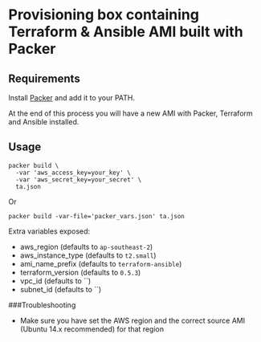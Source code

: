 Provisioning box containing Terraform & Ansible AMI built with Packer
=============

## Requirements

Install [Packer](https://www.packer.io/) and add it to your PATH.

At the end of this process you will have a new AMI with Packer, Terraform and Ansible installed.

## Usage

```
packer build \
  -var 'aws_access_key=your_key' \
  -var 'aws_secret_key=your_secret' \
  ta.json
```

Or

```
packer build -var-file='packer_vars.json' ta.json
```

Extra variables exposed:

* aws_region (defaults to `ap-southeast-2`)
* aws_instance_type (defaults to `t2.small`)
* ami_name_prefix (defaults to `terraform-ansible`)
* terraform_version (defaults to `0.5.3`)
* vpc_id (defaults to ``)
* subnet_id (defaults to ``)

###Troubleshooting

* Make sure you have set the AWS region and the correct source AMI (Ubuntu 14.x recommended) for that region
